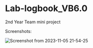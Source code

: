 # Lab-logbook_VB6.0

2nd Year Team mini project

Screenshots:

![Screenshot from 2023-11-05 21-54-25](https://github.com/ankit705yadav/Lab-logbook_VB6.0/assets/90278910/c23073ba-0b22-4e1e-abe1-032625689e9b)
